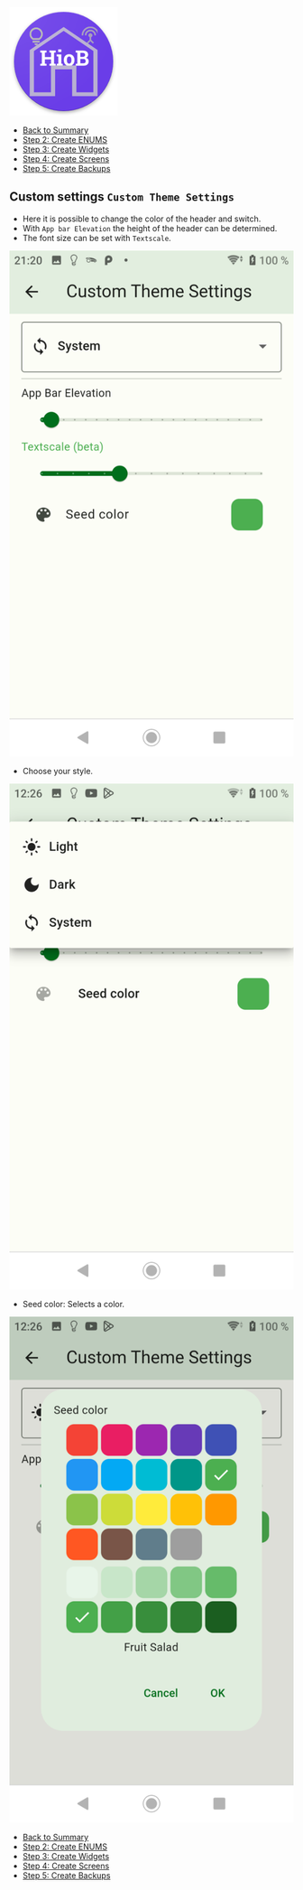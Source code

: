 ![Logo](../../admin/hiob.png)

-   [Back to Summary](/docs/en/README.md)
-   [Step 2: Create ENUMS](enum.md)
-   [Step 3: Create Widgets](widgets.md)
-   [Step 4: Create Screens](sreens.md)
-   [Step 5: Create Backups](backups.md)

## Custom settings `Custom Theme Settings`

- Here it is possible to change the color of the header and switch.
- With `App bar Elevation` the height of the header can be determined.
- The font size can be set with `Textscale`.

![app_theme_seetings.png](img/../../de/img/app_theme_seetings.png)

- Choose your style.

![app_theme_seetings_style.png](img/../../de/img/app_theme_seetings_style.png)

- Seed color: Selects a color.

![app_theme_seetings_color.png](img/../../de/img/app_theme_seetings_color.png)

-   [Back to Summary](/docs/en/README.md)
-   [Step 2: Create ENUMS](enum.md)
-   [Step 3: Create Widgets](widgets.md)
-   [Step 4: Create Screens](sreens.md)
-   [Step 5: Create Backups](backups.md)
